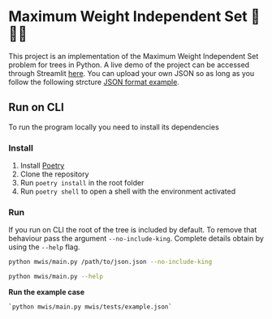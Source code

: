 # Maximum Weight Independent Set 🦁🐗🦓

This project is an implementation of the Maximum Weight Independent Set problem for trees in Python. A live demo of the project can be accessed through Streamlit [here](https://miguelvalente-mwis-mwisapphome-xxwek5.streamlit.app). You can upload your own JSON so as long as you follow the following strcture [JSON format example](https://github.com/miguelvalente/mwis/blob/master/mwis/tests/example.json).


## Run on CLI
To run the program locally you need to install its dependencies

### Install
1. Install [Poetry](https://python-poetry.org/docs/#installation)
2. Clone the repository
3. Run `poetry install` in the root folder
4. Run `poetry shell` to open a shell with the environment activated

### Run 

If you run on CLI the root of the tree is included by default. To remove that behaviour pass the argument `--no-include-king`. Complete details obtain by using the `--help` flag.


```bash
python mwis/main.py /path/to/json.json --no-include-king
```
```bash
python mwis/main.py --help
```

__Run the example case__
```bash
`python mwis/main.py mwis/tests/example.json`
```